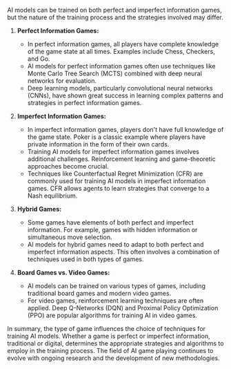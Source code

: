 AI models can be trained on both perfect and imperfect information games, but the nature of the training process and the strategies involved may differ.

1. **Perfect Information Games:**
   - In perfect information games, all players have complete knowledge of the game state at all times. Examples include Chess, Checkers, and Go.
   - AI models for perfect information games often use techniques like Monte Carlo Tree Search (MCTS) combined with deep neural networks for evaluation.
   - Deep learning models, particularly convolutional neural networks (CNNs), have shown great success in learning complex patterns and strategies in perfect information games.

2. **Imperfect Information Games:**
   - In imperfect information games, players don't have full knowledge of the game state. Poker is a classic example where players have private information in the form of their own cards.
   - Training AI models for imperfect information games involves additional challenges. Reinforcement learning and game-theoretic approaches become crucial.
   - Techniques like Counterfactual Regret Minimization (CFR) are commonly used for training AI models in imperfect information games. CFR allows agents to learn strategies that converge to a Nash equilibrium.

3. **Hybrid Games:**
   - Some games have elements of both perfect and imperfect information. For example, games with hidden information or simultaneous move selection.
   - AI models for hybrid games need to adapt to both perfect and imperfect information aspects. This often involves a combination of techniques used in both types of games.

4. **Board Games vs. Video Games:**
   - AI models can be trained on various types of games, including traditional board games and modern video games.
   - For video games, reinforcement learning techniques are often applied. Deep Q-Networks (DQN) and Proximal Policy Optimization (PPO) are popular algorithms for training AI in video games.

In summary, the type of game influences the choice of techniques for training AI models. Whether a game is perfect or imperfect information, traditional or digital, determines the appropriate strategies and algorithms to employ in the training process. The field of AI game playing continues to evolve with ongoing research and the development of new methodologies.